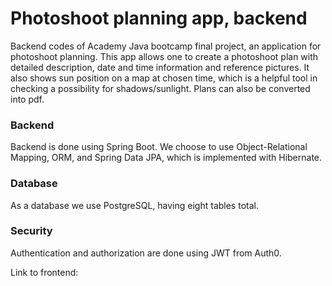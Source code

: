 # Photoshoot planning app, backend
Backend codes of Academy Java bootcamp final project, an application for photoshoot planning. This app allows one to create a photoshoot plan with detailed description, date and time information and reference pictures. It also shows sun position on a map at chosen time, which is a helpful tool in checking a possibility for shadows/sunlight. Plans can also be converted into pdf.

### Backend 
Backend is done using Spring Boot. We choose to use Object-Relational Mapping, ORM, and Spring Data JPA, which is implemented with Hibernate. 
### Database
As a database we use PostgreSQL, having eight tables total. 
### Security
Authentication and authorization are done using JWT from Auth0.   

Link to frontend:
